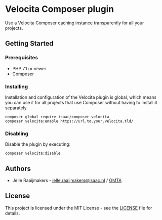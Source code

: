 # Velocita Composer plugin

Use a Velocita Composer caching instance transparently for all your projects.

## Getting Started

### Prerequisites

* PHP 7.1 or newer
* Composer

### Installing

Installation and configuration of the Velocita plugin is global, which means you can use it for all projects that use
Composer without having to install it separately.

```
composer global require isaac/composer-velocita
composer velocita:enable https://url.to.your.velocita.tld/
```

### Disabling

Disable the plugin by executing:

```
composer velocita:disable
```

## Authors

* Jelle Raaijmakers - [jelle.raaijmakers@isaac.nl](mailto:jelle.raaijmakers@isaac.nl) / [GMTA](https://github.com/GMTA)

## License

This project is licensed under the MIT License - see the [LICENSE](LICENSE) file for details.
